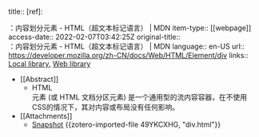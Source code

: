 title:: [ref]: <div>：内容划分元素 - HTML（超文本标记语言） | MDN
item-type:: [[webpage]]
access-date:: 2022-02-07T03:42:25Z
original-title:: <div>：内容划分元素 - HTML（超文本标记语言） | MDN
language:: en-US
url:: https://developer.mozilla.org/zh-CN/docs/Web/HTML/Element/div
links:: [Local library](zotero://select/library/items/DXF2ECJH), [Web library](https://www.zotero.org/users/7570551/items/DXF2ECJH)

- [[Abstract]]
	- HTML <div> 元素 (或 HTML 文档分区元素) 是一个通用型的流内容容器，在不使用CSS的情况下，其对内容或布局没有任何影响。
- [[Attachments]]
	- [Snapshot](https://developer.mozilla.org/zh-CN/docs/Web/HTML/Element/div) {{zotero-imported-file 49YKCXHG, "div.html"}}